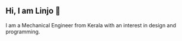 ## Hi, I am Linjo 👋

I am a Mechanical Engineer from Kerala with an interest in design and programming.

